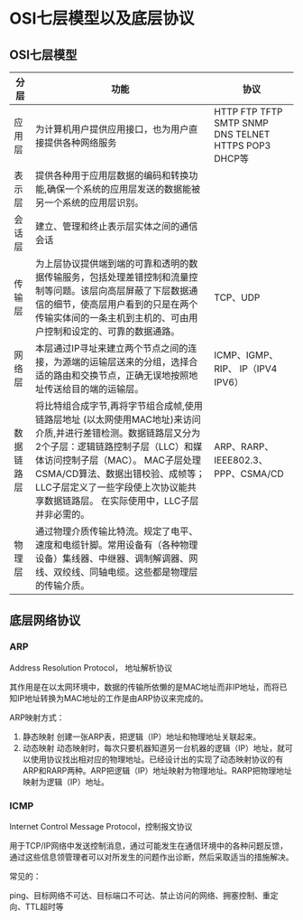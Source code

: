 # OSI七层模型以及底层协议

## OSI七层模型

|分层|功能|协议|
|---|---|---|
|应用层|为计算机用户提供应用接口，也为用户直接提供各种网络服务| HTTP FTP TFTP SMTP SNMP DNS TELNET HTTPS POP3 DHCP等|
|表示层|提供各种用于应用层数据的编码和转换功能,确保一个系统的应用层发送的数据能被另一个系统的应用层识别。||
|会话层|建立、管理和终止表示层实体之间的通信会话||
|传输层|为上层协议提供端到端的可靠和透明的数据传输服务，包括处理差错控制和流量控制等问题。该层向高层屏蔽了下层数据通信的细节，使高层用户看到的只是在两个传输实体间的一条主机到主机的、可由用户控制和设定的、可靠的数据通路。|TCP、UDP|
|网络层|本层通过IP寻址来建立两个节点之间的连接，为源端的运输层送来的分组，选择合适的路由和交换节点，正确无误地按照地址传送给目的端的运输层。|ICMP、IGMP、RIP、 IP（IPV4 IPV6）|
|数据链路层| 将比特组合成字节,再将字节组合成帧,使用链路层地址 (以太网使用MAC地址)来访问介质,并进行差错检测。数据链路层又分为2个子层：逻辑链路控制子层（LLC）和媒体访问控制子层（MAC）。 MAC子层处理CSMA/CD算法、数据出错校验、成帧等；LLC子层定义了一些字段使上次协议能共享数据链路层。 在实际使用中，LLC子层并非必需的。|ARP、RARP、IEEE802.3、PPP、CSMA/CD|
|物理层|通过物理介质传输比特流。规定了电平、速度和电缆针脚。常用设备有（各种物理设备）集线器、中继器、调制解调器、网线、双绞线、同轴电缆。这些都是物理层的传输介质。||

## 底层网络协议

### ARP 

Address Resolution Protocol， 地址解析协议

其作用是在以太网环境中，数据的传输所依懒的是MAC地址而非IP地址，而将已知IP地址转换为MAC地址的工作是由ARP协议来完成的。

ARP映射方式：

1. 静态映射
    创建一张ARP表，把逻辑（IP）地址和物理地址关联起来。
2. 动态映射
    动态映射时，每次只要机器知道另一台机器的逻辑（IP）地址，就可以使用协议找出相对应的物理地址。已经设计出的实现了动态映射协议的有ARP和RARP两种。ARP把逻辑（IP）地址映射为物理地址。RARP把物理地址映射为逻辑（IP）地址。
    
### ICMP

Internet Control Message Protocol，控制报文协议

用于TCP/IP网络中发送控制消息，通过可能发生在通信环境中的各种问题反馈，通过这些信息领管理者可以对所发生的问题作出诊断，然后采取适当的措施解决。

常见的：

ping、目标网络不可达、目标端口不可达、禁止访问的网络、拥塞控制、重定向、TTL超时等
